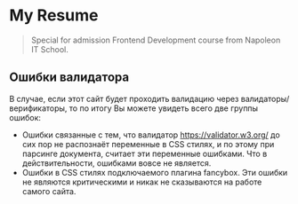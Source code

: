 # My Resume
> Special for admission  Frontend Development course from  Napoleon IT School.

## Ошибки валидатора

В случае, если этот сайт будет проходить валидацию через валидаторы/верификаторы, то по итогу Вы можете увидеть всего две группы ошибок:

*  Ошибки связанные с тем, что валидатор https://validator.w3.org/ до сих пор не распознаёт переменные в CSS стилях, и по этому при парсинге документа, считает эти переменные ошибками. Что в действительности, ошибками вовсе не является.
* Ошибки в CSS стилях подключаемого плагина fancybox. Эти ошибки не являются критическими и никак не сказываются на работе самого сайта.
